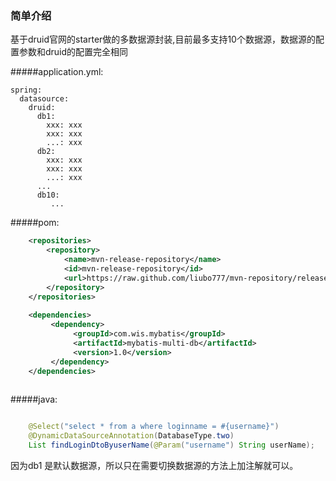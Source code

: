 ### 简单介绍 ###
基于druid官网的starter做的多数据源封装,目前最多支持10个数据源，数据源的配置参数和druid的配置完全相同

#####application.yml:
```$xslt
spring:
  datasource:
    druid:
      db1: 
        xxx: xxx
        xxx: xxx
        ...: xxx
      db2:
        xxx: xxx
        xxx: xxx
        ...: xxx
      ...
      db10:
         ...    
```



#####pom:
```xml
    <repositories>
        <repository>
            <name>mvn-release-repository</name>
            <id>mvn-release-repository</id>
            <url>https://raw.github.com/liubo777/mvn-repository/release</url>
        </repository>
    </repositories>
    
    <dependencies>
         <dependency>
              <groupId>com.wis.mybatis</groupId>
              <artifactId>mybatis-multi-db</artifactId>
              <version>1.0</version>
         </dependency>        
    </dependencies>        
    
```
 

#####java:
```java

    @Select("select * from a where loginname = #{username}")
    @DynamicDataSourceAnnotation(DatabaseType.two)
    List findLoginDtoByuserName(@Param("username") String userName);

```
因为db1 是默认数据源，所以只在需要切换数据源的方法上加注解就可以。